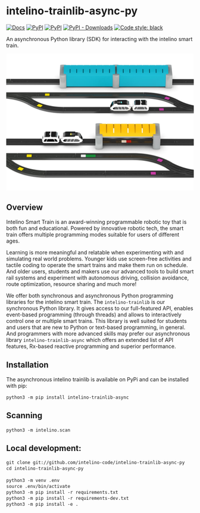
# intelino-trainlib-async-py

[![Docs](https://readthedocs.org/projects/pip/badge/?version=stable)](https://intelino-trainlib-async-py.readthedocs.io/en/latest/?badge=latest)
[![PyPI](https://img.shields.io/pypi/v/intelino-trainlib-async.svg)](https://pypi.org/project/intelino-trainlib-async/)
[![PyPI](https://img.shields.io/pypi/pyversions/intelino-trainlib-async.svg)](https://pypi.org/project/intelino-trainlib-async/)
[![PyPI - Downloads](https://img.shields.io/pypi/dw/intelino-trainlib-async.svg)](https://pypistats.org/packages/intelino-trainlib-async)
[![Code style: black](https://img.shields.io/badge/code%20style-black-000000.svg)](https://github.com/psf/black)

An asynchronous Python library (SDK) for interacting with the intelino smart train.

![](./docs/source/images/intelino-multi-train.jpg)

## Overview

Intelino Smart Train is an award-winning programmable robotic toy that is both fun and educational. Powered by innovative robotic tech, the smart train offers multiple programming modes suitable for users of different ages.

Learning is more meaningful and relatable when experimenting with and simulating real world problems. Younger kids use screen-free activities and tactile coding to operate the smart trains and make them run on schedule. And older users, students and makers use our advanced tools to build smart rail systems and experiment with autonomous driving, collision avoidance, route optimization, resource sharing and much more!

We offer both synchronous and asynchronous Python programming libraries for the intelino smart train. The `intelino-trainlib` is our synchronous Python library. It gives access to our full-featured API, enables event-based programming (through threads) and allows to interactively control one or multiple smart trains. This library is well suited for students and users that are new to Python or text-based programming, in general. And programmers with more advanced skills may prefer our asynchronous library `intelino-trainlib-async` which offers an extended list of API features, Rx-based reactive programming and superior performance.

## Installation

The asynchronous intelino trainlib is available on PyPi and can be installed with pip:

```
python3 -m pip install intelino-trainlib-async
```

## Scanning

```
python3 -m intelino.scan
```


## Local development:

```
git clone git://github.com/intelino-code/intelino-trainlib-async-py
cd intelino-trainlib-async-py

python3 -m venv .env
source .env/bin/activate
python3 -m pip install -r requirements.txt
python3 -m pip install -r requirements-dev.txt
python3 -m pip install -e .
```
